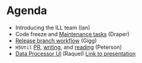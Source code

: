 Agenda
=========
* Introducing the ILL team (Ian)
* Code freeze and [Maintenance tasks](https://github.com/mantidproject/documents/blob/master/Project-Management/TechnicalSteeringCommittee/reports/MaintenanceTasks.md) (Draper)
* [Release branch workflow](http://www.mantidproject.org/Git_Workflow) (Gigg)
* `H5Util` [PR](https://github.com/mantidproject/mantid/pull/15852), [writing](https://github.com/mantidproject/mantid/blob/master/Framework/DataHandling/src/SaveDiffCal.cpp#L213), and [reading](https://github.com/mantidproject/mantid/blob/master/Framework/DataHandling/src/LoadDiffCal.cpp#L166) (Peterson)
* [Data Processor UI](https://github.com/mantidproject/documents/blob/master/Design/DataProcessorAlgorithmUI/DataProcessingUserInterface.md) (Raquel) [Link to presentation](https://github.com/mantidproject/documents/blob/master/Design/DataProcessorAlgorithmUI/DataProcessorUI.pdf)


